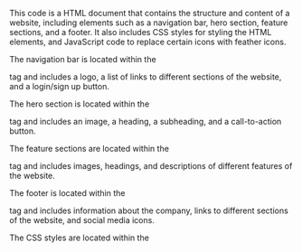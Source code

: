 This code is a HTML document that contains the structure and content of a website, including elements such as a navigation bar, hero section, feature sections, and a footer. It also includes CSS styles for styling the HTML elements, and JavaScript code to replace certain icons with feather icons.

The navigation bar is located within the <nav> tag and includes a logo, a list of links to different sections of the website, and a login/sign up button.

The hero section is located within the <section> tag and includes an image, a heading, a subheading, and a call-to-action button.

The feature sections are located within the <section> tag and includes images, headings, and descriptions of different features of the website.

The footer is located within the <footer> tag and includes information about the company, links to different sections of the website, and social media icons.

The CSS styles are located within the <style> tag and are used to style the HTML elements. The CSS includes styles for layout, colors, typography, and animations.

The JavaScript code is located at the end of the body tag, it uses the feather library to replace certain icons with feather icons.

It is a single page website, with different sections and the navigation bar is used to navigate through the sections.

It also uses some external libraries like feather-icons for icons and mullish font for typography.

It also uses some meta tags for viewport and character encoding.

It also uses some classes for styling and layout, which are defined in the main.css file.

It also uses some images and icons for visual representation.

It also uses some anchor tags for navigation and links.

It also uses some form elements for newsletter subscription.

It also uses some svg elements for icons.

It also uses some div elements for layout and structure.

It also uses some ul and li elements for lists.

It also uses some p elements for text.

It also uses some button elements for call-to-action.

It also uses some span elements for styling and layout.

It also uses some img elements for images.

It also uses some i elements for icons.

It also uses some a elements for links.

It also uses some input elements for form.

It also uses some label elements for form.

It also uses some select elements for form.

It also uses some option elements for form.

It also uses some textarea elements for form.

It also uses some fieldset elements for form.

It also uses some legend elements for form.

It also uses some form element for form.

It also uses some label elements for form.

It also uses some meta elements for SEO and site information.

It also uses some link elements for CSS and favicon.

It also uses some script elements for JavaScript.

It also uses some div elements for layout and structure.

It also uses some section elements for layout and structure.

It also uses some header elements for layout and structure.

It also uses some footer elements for layout and structure.

It also uses some main elements for layout and structure.

It also uses some article elements for layout and structure.

It also uses some aside elements for layout and structure.

It also uses some h1, h2, h3, h4, h5, h6 elements for headings.

It also uses some ul, ol, li elements for lists.

It also uses some em, strong elements for emphasis.

It also uses some small, big elements for text size.

It also uses some sup, sub elements for text superscript and subscript.

It also uses some code, pre elements for code snippets.

It also uses some figure, figcaption elements for figures.

It also uses some mark elements for marking text.

It also uses some time, date, datetime elements for date and time.

It also uses some details, summary elements for disclosure widgets.

It also uses some canvas elements for graphics.

It also uses some audio, video elements for multimedia.

It also uses some source elements for media resources.

It also uses some track elements for text tracks.

It also uses some embed, object elements for plugins.

It also uses some map, area elements for image maps.

It also uses some noscript elements for alternative content.

It also uses some output elements for form controls.
